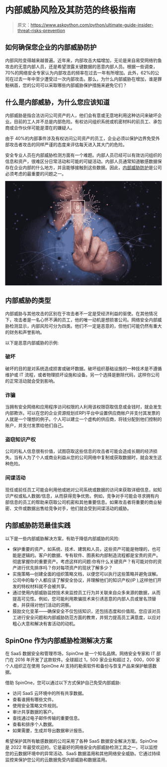 # 内部威胁风险及其防范的终极指南

> 原文：<https://www.askpython.com/python/ultimate-guide-insider-threat-risks-prevention>

## **如何确保您企业的内部威胁防护**

内部风险变得越来越普遍。近年来，内部攻击大幅增加，无论是来自易受网络钓鱼攻击的无意内部人员，还是希望泄露关键数据的恶意内部人员。根据一些调查，70%的网络安全专家认为内部攻击的频率在过去一年有所增加。此外，62%的公司在过去一年中至少遭受过一次内部攻击。那么，为什么内部威胁在增加，谁是罪魁祸首，您的公司可以采取哪些内部威胁保护措施来避免它们？

## **什么是内部威胁，为什么您应该知道**

内部威胁是指合法访问公司资产的人，他们会有意或无意地利用这种访问来破坏企业。目前的工人并不总是内部危险。有权访问组织系统或机密材料的前员工、承包商或合作伙伴可能是潜在的嫌疑人。

由于 40%的内部事件涉及有权访问公司资产的员工，企业必须以保护边界免受外部攻击者攻击的同样严谨的态度来评估每天进入其大门的危险。

安全专业人员在内部威胁检测方面有一个难题。内部人员已经可以有效访问组织的信息和资产，很难区分日常活动和可能的可疑活动。内部人员通常知道敏感数据保存在企业内部的什么地方，并且能够接触到这些数据。因此，[内部威胁防护](https://spin.ai/solutions/insider-threat/)是公司必须考虑的最重要的问题之一。

![Insider Threat Protection](img/26161d1d6ad12dd2fe4ffd49aecb0d73.png)

## **内部威胁的类型**

内部威胁与其他攻击的区别在于攻击者不一定是受经济利益的驱使。在其他情况下，攻击者是一名心怀不满的员工，他的唯一动机是想损害公司。网络安全内部威胁检测显示，内部风险可分为四类。他们不一定是恶意的，但他们可能仍然有重大的财务和声誉影响。

以下是恶意内部威胁的示例:

### **破坏**

破坏的目的是对系统造成损害或破坏数据。破坏组织基础设施的一种技术是不遵循维护或 IT 流程，或者物理损坏设施和设备。另一个选择是删除代码，这样你公司的正常活动就会受到影响。

### **诈骗**

当拥有安全网络和应用程序访问权限的人利用该权限窃取信息或金钱时，就会发生内部欺诈。可以在您的企业资源规划(ERP)平台中设置供应商帐户并支付其发票的人就是一个理想的例子。个人可以建立一个虚构的供应商，将钱分配到他们控制的账户，并支付发票给他们自己。

### **盗窃知识产权**

公司的私人信息很有价值，试图窃取这些信息的攻击者可能会造成长期的经济损失。当有人为了个人或商业利益从您的公司网络中复制或获取数据时，就会发生这种危险。

### **间谍活动**

现任或前任员工可能会利用他或她对公司系统或数据的访问来获取详细信息，如知识产权或私人数据/信息，从而获得竞争优势。例如，竞争对手可能会寻求拥有内部信息的员工的帮助来窃取公司机密和其他重要信息。如果攻击者将重要的商业秘密、文件或数据出售给竞争对手，他们就会受到间谍活动的威胁。

## **内部威胁防范最佳实践**

以下是一些内部威胁解决方案，有助于降低内部威胁的风险:

*   保护重要的资产，如系统、技术、建筑和人员，这些资产可能是物理的，也可能是逻辑的。客户的数据、专有软件、图表和内部制造流程都是宝贵的资产。彻底掌握你的重要资产。考虑这样的问题:你有什么关键资产？有可能对你的资产进行优先排序吗？你对每项资产的现状了解多少？
*   实施策略—创建全面的组织策略文档，以便您可以执行这些策略并避免误解。公司中的每个人都应该了解安全协议，并理解他们的知识产权(IP ),这样他们开发的特权材料就不会被共享。
*   通过使用内部威胁监控技术来监控员工行为并关联来自众多来源的数据，从而提高可见性。例如，您可能利用欺骗技术来引诱恶意的内部人员或冒名顶替者，并获得对他们活动的洞察。
*   鼓励文化变革——确保安全不仅包括知识，还包括态度和价值观。您应该对员工进行安全问题和内部威胁防范方面的教育，并努力提高员工满意度，以应对粗心大意和解决有害活动的动机。

## **SpinOne 作为内部威胁检测解决方案**

在 SaaS 数据安全和管理市场，SpinOne 是一个知名品牌。网络安全专家和 IT 部门在 2016 年开发了这款软件。全球超过 1，500 家企业和超过 2，000，000 家个人组织正在使用 SpinOne AI 支持的勒索软件和备份与恢复产品来保护敏感数据。

借助 SpinOne，您可以通过以下方式保护自己免受内部威胁:

*   访问 SaaS 云环境中的所有共享数据。
*   查看谁拥有哪些文件。
*   使用安全策略文件规则。
*   审计共享数据的客户。
*   查找通过电子邮件传输的重要信息。
*   查看和排序个人数据。
*   如果需要，生成并导出数据审计报告。

希望保护其所有敏感数据的公司采用了各种 SaaS 数据安全解决方案。SpinOne 是 2022 年最受欢迎的。它是最好的网络安全内部威胁检测工具之一，可以监控您的云数据环境中的异常活动、SaaS 数据滥用和其他网络安全威胁。它通过持续监控来保护您公司的云数据免受内部威胁和数据滥用。